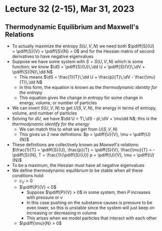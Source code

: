 # Lecture 32 (2-15), Mar 31, 2023

## Thermodynamic Equilibrium and Maxwell's Relations

* To actually maximize the entropy $S(U, V, N)$ we need both $\pdiff{S}{U} = \pdiff{S}{V} = \pdiff{S}{N} = 0$ and for the Hessian matrix of second derivatives to have negative eigenvalues
* Suppose we have some system with $S = S(U, V, N)$ which is some function; we know $\dS = \pdiff{S}{U}\,\dd U + \pdiff{S}{V}\,\dV + \pdiff{S}{N}\,\dd N$
	* This means $\dS = \frac{1}{T}\,\dd U + \frac{p}{T}\,\dV - \frac{\mu}{T}\,\dd N$
	* In this form, the equation is known as the *thermodynamic identity for the entropy*
	* This equation gives the change in entropy for some change in energy, volume, or number of particles
* We can invert $S(U, V, N)$ to get $U(S, V, N)$, the energy in terms of entropy, volume, and number of particles
* Solving for $\dd U$, we have $\dd U = T\,\dS - p\,\dV + \mu\dd N$; this is the *thermodynamic identify for the energy*
	* We can match this to what we get from $U(S, V, N)$
	* This gives us 2 new definitions: $p = \pdiff{U}{V}, \mu = \pdiff{U}{N}$
* These definitions are collectively known as *Maxwell's relations*: $\frac{1}{T} = \pdiff{S}{U}, \frac{p}{T} = \pdiff{S}{V}, \frac{\mu}{T} = -\pdiff{S}{N}, T = \frac{1}{\pdiff{S}{U}} p = \pdiff{U}{V}, \mu = \pdiff{U}{N}$
* To be a maximum, the Hessian must have all negative eigenvalues
* We define thermodynamic equilibrium to be stable when all these conditions hold:
	* $c_V > 0$
	* $\pdiff{P}{V} < 0$
		* Suppose $\pdiff{P}{V} > 0$ in some system, then $P$ increases with pressure or $v$
		* In this case pushing on the substance causes is pressure to be even lower, so this is unstable since the system will just keep on increasing or decreasing in volume
		* This arises when we model particles that interact with each other
	* $\pdiff{\mu}{N} > 0$

